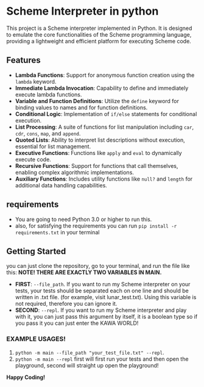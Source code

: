 
# Scheme Interpreter in python

This project is a Scheme interpreter implemented in Python. It is designed to emulate the core functionalities of the Scheme programming language, providing a lightweight and efficient platform for executing Scheme code.

## Features
- **Lambda Functions**: Support for anonymous function creation using the `lambda` keyword.
- **Immediate Lambda Invocation**: Capability to define and immediately execute lambda functions.
- **Variable and Function Definitions**: Utilize the `define` keyword for binding values to names and for function definitions.
- **Conditional Logic**: Implementation of `if/else` statements for conditional execution.
- **List Processing**: A suite of functions for list manipulation including `car`, `cdr`, `cons`, `map`, and `append`.
- **Quoted Lists**: Ability to interpret list descriptions without execution, essential for list management.
- **Executive Functions**: Functions like `apply` and `eval` to dynamically execute code.
- **Recursive Functions**: Support for functions that call themselves, enabling complex algorithmic implementations.
- **Auxiliary Functions**: Includes utility functions like `null?` and `length` for additional data handling capabilities.
## requirements

- You are going to need Python 3.0 or higher to run this.
- also, for satisfying the requirements you can run ```pip install -r requirements.txt``` in your terminal
## Getting Started
you can just clone the repository, go to your terminal, and run the file like this:
**NOTE! THERE ARE EXACTLY TWO VARIABLES IN MAIN.** 
- **FIRST**: ```--file_path```. If you want to run my Scheme interpreter on your tests, your tests should be separated each on one line and should be written in .txt file. (for example, visit lunar_test.txt). Using this variable is not required, therefore you can ignore it.
- **SECOND**: ```--repl```. If you want to run my Scheme interpreter and play with it, you can just pass this argument by itself, it is a boolean type so if you pass it you can just enter the KAWA WORLD!
### EXAMPLE USAGES!
1. ```python -m main --file_path "your_test_file.txt" --repl```. 
2. ```python -m main --repl```
first will first run your tests and then open the playground, second will straight up open the playground!


****Happy Coding!****




